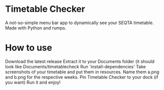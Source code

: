 # Timetable Checker
A not-so-simple menu bar app to dynamically see your SEQTA timetable.
Made with Python and rumps.

# How to use
Download the latest release
Extract it to your Documents folder (it should look like Documents/timetablecheck
Run 'install-dependencies'
Take screenshots of your timetable and put them in resources. Name them a.png and b.png for the respective weeks.
Pin Timetable Checker to your dock (if you want)
Run it and enjoy!
